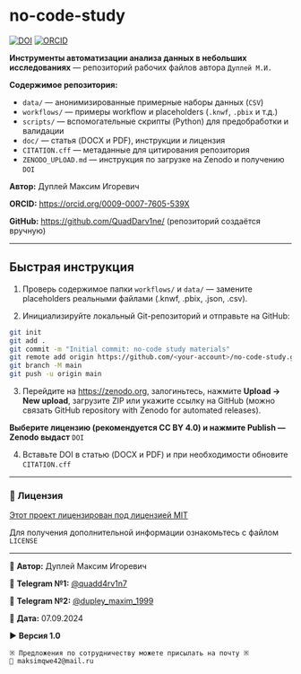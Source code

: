 # no-code-study

[![DOI](https://zenodo.org/badge/1069650252.svg)](https://doi.org/10.5281/zenodo.17265305)
[![ORCID](https://img.shields.io/badge/ORCID-0009--0007--7605--539X-green?logo=orcid&logoColor=white)](https://orcid.org/0009-0007-7605-539X)

**Инструменты автоматизации анализа данных в небольших исследованиях** — репозиторий рабочих файлов автора `Дуплей М.И.`

**Содержимое репозитория:**

- `data/` — анонимизированные примерные наборы данных (`CSV`)
- `workflows/` — примеры workflow и placeholders (`.knwf`, `.pbix` и т.д.)
- `scripts/` — вспомогательные скрипты (Python) для предобработки и валидации
- `doc/` — статья (DOCX и PDF), инструкции и лицензия
- `CITATION.cff` — метаданные для цитирования репозитория
- `ZENODO_UPLOAD.md` — инструкция по загрузке на Zenodo и получению `DOI`

**Автор:** Дуплей Максим Игоревич

**ORCID:** https://orcid.org/0009-0007-7605-539X

**GitHub:** https://github.com/QuadDarv1ne/ (репозиторий создаётся вручную)

---

## Быстрая инструкция

1. Проверь содержимое папки `workflows/` и `data/` — замените placeholders реальными файлами (.knwf, .pbix, .json, .csv).

2. Инициализируйте локальный Git-репозиторий и отправьте на GitHub:
```bash
git init
git add .
git commit -m "Initial commit: no-code study materials"
git remote add origin https://github.com/<your-account>/no-code-study.git
git branch -M main
git push -u origin main
```

3. Перейдите на https://zenodo.org, залогиньтесь, нажмите **Upload → New upload**, загрузите ZIP или укажите ссылку на GitHub (можно связать GitHub repository with Zenodo for automated releases). 

**Выберите лицензию (рекомендуется CC BY 4.0) и нажмите Publish — Zenodo выдаст** `DOI`

4. Вставьте DOI в статью (DOCX и PDF) и при необходимости обновите `CITATION.cff`

---

### 📄 Лицензия

[Этот проект лицензирован под лицензией MIT](LICENCE)

Для получения дополнительной информации ознакомьтесь с файлом `LICENSE`

---

💼 **Автор:** Дуплей Максим Игоревич

📲 **Telegram №1:** [@quadd4rv1n7](https://t.me/quadd4rv1n7)

📲 **Telegram №2:** [@dupley_maxim_1999](https://t.me/dupley_maxim_1999)

📅 **Дата:** 07.09.2024

▶️ **Версия 1.0**

```textline
※ Предложения по сотрудничеству можете присылать на почту ※
📧 maksimqwe42@mail.ru
```
